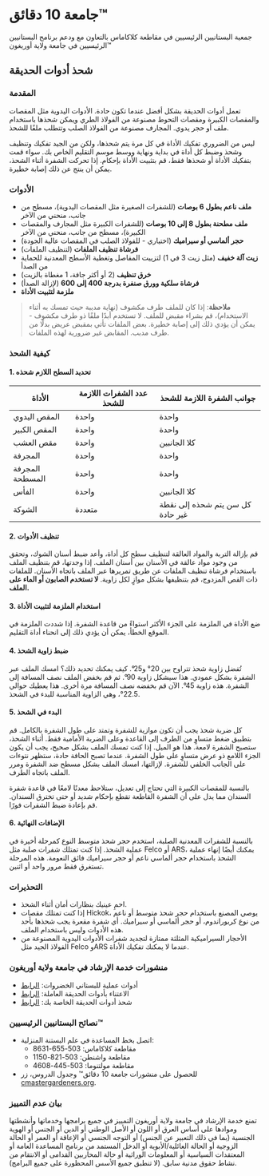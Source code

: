 # جامعة 10 دقائق™  
جمعية البستانيين الرئيسيين في مقاطعة كلاكاماس بالتعاون مع ودعم برنامج البستانيين الرئيسيين في جامعة ولاية أوريغون™  

## شحذ أدوات الحديقة  

### المقدمة  
تعمل أدوات الحديقة بشكل أفضل عندما تكون حادة. الأدوات اليدوية مثل المقصات والمقصات الكبيرة ومقصات التحوط مصنوعة من الفولاذ الطري ويمكن شحذها باستخدام ملف أو حجر يدوي. المجارف مصنوعة من الفولاذ الصلب وتتطلب ملفًا للشحذ.  

ليس من الضروري تفكيك الأداة في كل مرة يتم شحذها، ولكن من الجيد تفكيك وتنظيف وشحذ وضبط كل أداة في بداية ونهاية ووسط موسم التقليم الخاص بك. سواء قمت بتفكيك الأداة أو شحذها فقط، قم بتثبيت الأداة بإحكام. إذا تحركت الشفرة أثناء الشحذ، يمكن أن ينتج عن ذلك إصابة خطيرة.  

### الأدوات  
- **ملف ناعم بطول 6 بوصات** (للشفرات الصغيرة مثل المقصات اليدوية)، مسطح من جانب، منحني من الآخر  
- **ملف مطحنة بطول 8 إلى 10 بوصات** (للشفرات الكبيرة مثل المجارف والمقصات الكبيرة)، مسطح من جانب، منحني من الآخر  
- **حجر ألماسي أو سيراميك** (اختياري - للفولاذ الصلب في المقصات عالية الجودة)  
- **فرشاة تنظيف الملفات** (لتنظيف الملفات)  
- **زيت آلة خفيف** (مثل زيت 3 في 1) لتزييت المفاصل وتغطية الأسطح المعدنية للحماية من الصدأ  
- **خرق تنظيف** (2 أو أكثر جافة، 1 مغطاة بالزيت)  
- **فرشاة سلكية وورق صنفرة بدرجة 400 إلى 600** (لإزالة الصدأ)  
- **ملزمة لتثبيت الأداة**  

> **ملاحظة**: إذا كان للملف طرف مكشوف (نهاية مدببة حيث تمسك به أثناء الاستخدام)، قم بشراء مقبض للملف. لا تستخدم أبدًا ملفًا ذو طرف مكشوف - يمكن أن يؤدي ذلك إلى إصابة خطيرة. بعض الملفات تأتي بمقبض عريض بدلًا من طرف مدبب. المقابض غير ضرورية لهذه الملفات.  

### كيفية الشحذ  

#### 1. تحديد السطح اللازم شحذه  
| الأداة         | عدد الشفرات اللازمة للشحذ | جوانب الشفرة اللازمة للشحذ |  
|----------------|--------------------------|----------------------------|  
| المقص اليدوي   | واحدة                   | واحدة                      |  
| المقص الكبير   | واحدة                   | واحدة                      |  
| مقص العشب      | واحدة                   | كلا الجانبين               |  
| المجرفة        | واحدة                   | واحدة                      |  
| المجرفة المسطحة| واحدة                   | واحدة                      |  
| الفأس          | واحدة                   | كلا الجانبين               |  
| الشوكة         | متعددة                  | كل سن يتم شحذه إلى نقطة غير حادة |  

#### 2. تنظيف الأدوات  
قم بإزالة التربة والمواد العالقة لتنظيف سطح كل أداة، وأعد ضبط أسنان الشوك، وتحقق من وجود مواد عالقة في الأسنان بين أسنان الملف. إذا وجدتها، قم بتنظيف الملف باستخدام فرشاة تنظيف الملفات عن طريق تمريرها عبر الملف باتجاه الأسنان. للملفات ذات القص المزدوج، قم بتنظيفها بشكل موازٍ لكل زاوية. **لا تستخدم الصابون أو الماء على الملف.**  

#### 3. استخدام الملزمة لتثبيت الأداة  
ضع الأداة في الملزمة على الجزء الأكثر استواءً من قاعدة الشفرة. إذا شددت الملزمة في الموقع الخطأ، يمكن أن يؤدي ذلك إلى انحناء أداة التقليم.  

#### 4. ضبط زاوية الشحذ  
تُفضل زاوية شحذ تتراوح بين 20° و25°. كيف يمكنك تحديد ذلك؟ امسك الملف عبر الشفرة بشكل عمودي. هذا سيشكل زاوية 90°. ثم قم بخفض الملف نصف المسافة إلى الشفرة. هذه زاوية 45°. الآن قم بخفضه نصف المسافة مرة أخرى. هذا يعطيك حوالي 22.5°، وهي الزاوية المناسبة للبدء في الشحذ.  

#### 5. البدء في الشحذ  
كل ضربة شحذ يجب أن تكون موازية للشفرة وتمتد على طول الشفرة بالكامل. قم بتطبيق ضغط متساوٍ من الطرف إلى القاعدة وعلى الضربة الأمامية فقط. أثناء الشحذ، ستصبح الشفرة لامعة. هذا هو الميل. إذا كنت تمسك الملف بشكل صحيح، يجب أن يكون الجزء اللامع ذو عرض متساوٍ على طول الشفرة. عندما تصبح الحافة حادة، ستظهر نتوءات على الجانب الخلفي للشفرة. لإزالتها، امسك الملف بشكل مسطح ضد الشفرة ومرر الملف باتجاه الطرف.  

بالنسبة للمقصات الكبيرة التي تحتاج إلى تعديل، ستلاحظ معدنًا لامعًا في قاعدة شفرة السندان مما يدل على أن الشفرة القاطعة تقطع بإحكام شديد أو حتى تخترق السندان. قم بإعادة ضبط الشفرات فورًا.  

#### 6. الإضافات النهائية  
بالنسبة للشفرات المعدنية الصلبة، استخدم حجر شحذ متوسط النوع كمرحلة أخيرة في عملية الشحذ. إذا كنت تمتلك شفرات صلبة مثل Felco أو ARS، يمكنك أيضًا إنهاء عملية الشحذ باستخدام حجر ألماسي ناعم أو حجر سيراميك فائق النعومة. هذه المرحلة تستغرق فقط مرور واحد أو اثنين.  

### التحذيرات  
- احمِ عينيك بنظارات أمان أثناء الشحذ.  
- إذا كنت تمتلك مقصات Hickok، يوصي المصنع باستخدام حجر شحذ متوسط أو ناعم من نوع كربوراندوم، أو حجر ألماسي أو سيراميك. أي شفرة مقعرة يجب شحذها بأحد هذه الأدوات وليس باستخدام الملف.  
- الأحجار السيراميكية المثلثة ممتازة لتجديد شفرات الأدوات اليدوية المصنوعة من الفولاذ الجيد مثل Felco وARS عندما لا يمكنك تفكيك الأداة.  

### منشورات خدمة الإرشاد في جامعة ولاية أوريغون  
- أدوات عملية للبستاني الخضروات: [الرابط](http://extension.oregonstate.edu/gardening/practical-tools-vegetable-gardener)  
- الاعتناء بأدوات الحديقة العاملة: [الرابط](http://extension.oregonstate.edu/gardening/take-good-care-hard-working-garden-tools)  
- شحذ أدوات الحديقة الخاصة بك: [الرابط](http://extension.oregonstate.edu/benton/sites/default/files/sharpgdn_insights2012.pdf)  

### نصائح البستانيين الرئيسيين™  
- اتصل بخط المساعدة في علم البستنة المنزلية:  
  - مقاطعة كلاكاماس: 503-655-8631  
  - مقاطعة واشنطن: 503-821-1150  
  - مقاطعة مولتنوما: 503-445-4608  
- للحصول على منشورات جامعة 10 دقائق™ وجدول الدروس، زر [cmastergardeners.org](http://www.cmastergardeners.org).  

### بيان عدم التمييز  
تمنع خدمة الإرشاد في جامعة ولاية أوريغون التمييز في جميع برامجها وخدماتها وأنشطتها وموادها على أساس العرق أو اللون أو الأصل الوطني أو الدين أو الجنس أو الهوية الجنسية (بما في ذلك التعبير عن الجنس) أو التوجه الجنسي أو الإعاقة أو العمر أو الحالة الزوجية أو الحالة العائلية/الأبوية أو الدخل المستمد من برنامج المساعدة العامة أو المعتقدات السياسية أو المعلومات الوراثية أو حالة المحاربين القدامى أو الانتقام من نشاط حقوق مدنية سابق. (لا تنطبق جميع الأسس المحظورة على جميع البرامج).